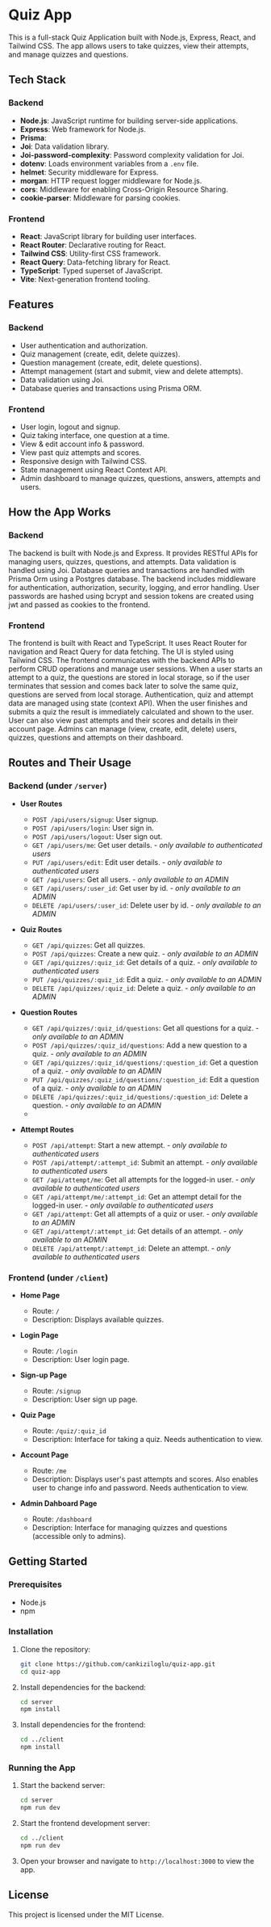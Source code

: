 # Quiz App

This is a full-stack Quiz Application built with Node.js, Express, React, and Tailwind CSS. The app allows users to take quizzes, view their attempts, and manage quizzes and questions.

## Tech Stack

### Backend
- **Node.js**: JavaScript runtime for building server-side applications.
- **Express**: Web framework for Node.js.
- **Prisma**: 
- **Joi**: Data validation library.
- **Joi-password-complexity**: Password complexity validation for Joi.
- **dotenv**: Loads environment variables from a `.env` file.
- **helmet**: Security middleware for Express.
- **morgan**: HTTP request logger middleware for Node.js.
- **cors**: Middleware for enabling Cross-Origin Resource Sharing.
- **cookie-parser**: Middleware for parsing cookies.

### Frontend
- **React**: JavaScript library for building user interfaces.
- **React Router**: Declarative routing for React.
- **Tailwind CSS**: Utility-first CSS framework.
- **React Query**: Data-fetching library for React.
- **TypeScript**: Typed superset of JavaScript.
- **Vite**: Next-generation frontend tooling.

## Features

### Backend
- User authentication and authorization.
- Quiz management (create, edit, delete quizzes).
- Question management (create, edit, delete questions).
- Attempt management (start and submit, view and delete attempts).
- Data validation using Joi.
- Database queries and transactions using Prisma ORM.

### Frontend
- User login, logout and signup.
- Quiz taking interface, one question at a time.
- View & edit account info & password.
- View past quiz attempts and scores.
- Responsive design with Tailwind CSS.
- State management using React Context API.
- Admin dashboard to manage quizzes, questions, answers, attempts and users. 

## How the App Works

### Backend
The backend is built with Node.js and Express. It provides RESTful APIs for managing users, quizzes, questions, and attempts. Data validation is handled using Joi. Database queries and transactions are handled with Prisma Orm using a Postgres database. The backend includes middleware for authentication, authorization, security, logging, and error handling. User passwords are hashed using bcrypt and session tokens are created using jwt and passed as cookies to the frontend. 

### Frontend
The frontend is built with React and TypeScript. It uses React Router for navigation and React Query for data fetching. The UI is styled using Tailwind CSS. The frontend communicates with the backend APIs to perform CRUD operations and manage user sessions. When a user starts an attempt to a quiz, the questions are stored in local storage, so if the user terminates that session and comes back later to solve the same quiz, questions are served from local storage. Authentication, quiz and attempt data are managed using state (context API). When the user finishes and submits a quiz the result is immediately calculated and shown to the user. User can also view past attempts and their scores and details in their account page. Admins can manage (view, create, edit, delete) users, quizzes, questions and attempts on their dashboard.

## Routes and Their Usage

### Backend (under `/server`)

- **User Routes**
  - `POST /api/users/signup`: User signup.
  - `POST /api/users/login`: User sign in.
  - `POST /api/users/logout`: User sign out.
  - `GET /api/users/me`: Get user details. - *only available to authenticated users*
  - `PUT /api/users/edit`: Edit user details. - *only available to authenticated users*
  - `GET /api/users`: Get all users. - *only available to an ADMIN*
  - `GET /api/users/:user_id`: Get user by id. - *only available to an ADMIN*
  - `DELETE /api/users/:user_id`: Delete user by id. - *only available to an ADMIN*

- **Quiz Routes**
  - `GET /api/quizzes`: Get all quizzes.
  - `POST /api/quizzes`: Create a new quiz. - *only available to an ADMIN*
  - `GET /api/quizzes/:quiz_id`: Get details of a quiz. - *only available to authenticated users*
  - `PUT /api/quizzes/:quiz_id`: Edit a quiz. - *only available to an ADMIN*
  - `DELETE /api/quizzes/:quiz_id`: Delete a quiz. - *only available to an ADMIN*

- **Question Routes**
  - `GET /api/quizzes/:quiz_id/questions`: Get all questions for a quiz. - *only available to an ADMIN*
  - `POST /api/quizzes/:quiz_id/questions`: Add a new question to a quiz. - *only available to an ADMIN*
  - `GET /api/quizzes/:quiz_id/questions/:question_id`: Get a question of a quiz. - *only available to an ADMIN*
  - `PUT /api/quizzes/:quiz_id/questions/:question_id`: Edit a question of a quiz. - *only available to an ADMIN*
  - `DELETE /api/quizzes/:quiz_id/questions/:question_id`: Delete a question. - *only available to an ADMIN*
  - 

- **Attempt Routes**
  - `POST /api/attempt`: Start a new attempt. - *only available to authenticated users*
  - `POST /api/attempt/:attempt_id`: Submit an attempt. - *only available to authenticated users*
  - `GET /api/attempt/me`: Get all attempts for the logged-in user. - *only available to authenticated users*
  - `GET /api/attempt/me/:attempt_id`: Get an attempt detail for the logged-in user. - *only available to authenticated users*
  - `GET /api/attempt`: Get all attempts of a quiz or user. - *only available to an ADMIN*
  - `GET /api/attempt/:attempt_id`: Get details of an attempt. - *only available to an ADMIN*
  - `DELETE /api/attempt/:attempt_id`: Delete an attempt. - *only available to authenticated users*

### Frontend (under `/client`)

- **Home Page**
  - Route: `/`
  - Description: Displays available quizzes.

- **Login Page**
  - Route: `/login`
  - Description: User login page.

- **Sign-up Page**
  - Route: `/signup`
  - Description: User sign up page.

- **Quiz Page**
  - Route: `/quiz/:quiz_id`
  - Description: Interface for taking a quiz. Needs authentication to view.

- **Account Page**
  - Route: `/me`
  - Description: Displays user's past attempts and scores. Also enables user to change info and password. Needs authentication to view.

- **Admin Dahboard Page**
  - Route: `/dashboard`
  - Description: Interface for managing quizzes and questions (accessible only to admins).

## Getting Started

### Prerequisites
- Node.js
- npm

### Installation

1. Clone the repository:
   ```bash
   git clone https://github.com/cankiziloglu/quiz-app.git
   cd quiz-app
   ```

2. Install dependencies for the backend:
   ```bash
   cd server
   npm install
   ```

3. Install dependencies for the frontend:
   ```bash
   cd ../client
   npm install
   ```

### Running the App

1. Start the backend server:
   ```bash
   cd server
   npm run dev
   ```

2. Start the frontend development server:
   ```bash
   cd ../client
   npm run dev
   ```

3. Open your browser and navigate to `http://localhost:3000` to view the app.

## License

This project is licensed under the MIT License.
